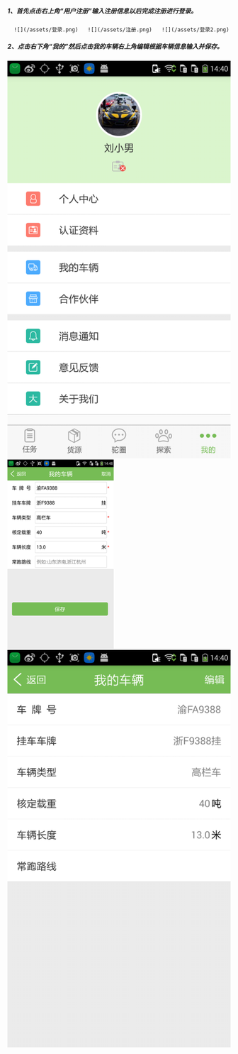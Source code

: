 ##### 1、首先点击右上角“用户注册”输入注册信息以后完成注册进行登录。

      ![](/assets/登录.png)   ![](/assets/注册.png)   ![](/assets/登录2.png)

##### 2、点击右下角“我的”然后点击我的车辆右上角编辑根据车辆信息输入并保存。

![](/assets/我的.png)   ![](/assets/我的车辆编辑.png)   ![](/assets/我的车辆.png)

